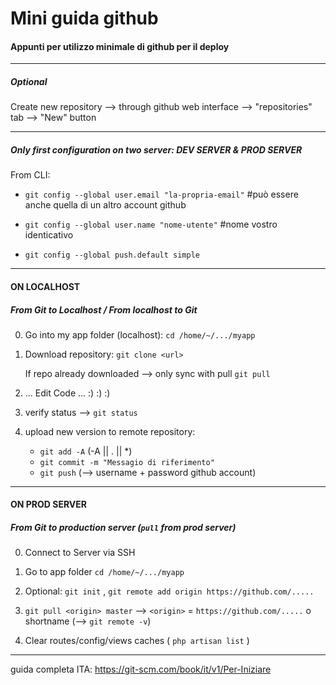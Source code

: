 
# Mini guida github
#### Appunti per utilizzo minimale di github per il deploy


---



##### Optional
Create new repository --> through github web interface --> "repositories" tab --> "New" button



---


##### Only first configuration on two server: DEV SERVER & PROD SERVER
From CLI:
- `git config --global user.email "la-propria-email"`  #può essere anche quella di un altro account github

- `git config --global user.name "nome-utente"` #nome vostro identicativo

- `git config --global push.default simple`



---


#### ON LOCALHOST
##### From Git to Localhost / From localhost to Git
0) Go into my app folder (localhost):
    `cd /home/~/.../myapp`


1) Download repository:
    `git clone <url>`

    If repo already downloaded --> only sync with pull
    `git pull`


2) ... Edit Code ... :) :) :)


3) verify status --> `git status`


4) upload new version to remote repository:
    - `git add -A`   (-A || . || *)
    - `git commit -m "Messagio di riferimento"`
    - `git push` (--> username + password github account)


----------------------------------------------

#### ON PROD SERVER
##### From Git to production server (`pull` from prod server)

0)  Connect to Server via SSH

1)  Go to app folder
    `cd /home/~/.../myapp`
    
2)  Optional: `git init` , `git remote add origin https://github.com/.....`


3) `git pull <origin> master`  --> `<origin>` = `https://github.com/.....` o shortname (--> `git remote -v`)

4) Clear routes/config/views caches ( `php artisan list` )


---------------------------------------------

guida completa ITA: https://git-scm.com/book/it/v1/Per-Iniziare 

